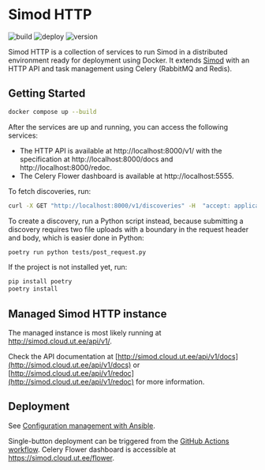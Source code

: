# Simod HTTP

![build](https://github.com/AutomatedProcessImprovement/simod-http/actions/workflows/build.yaml/badge.svg)
![deploy](https://github.com/AutomatedProcessImprovement/simod-http/actions/workflows/deploy.yaml/badge.svg)
![version](https://img.shields.io/github/v/tag/AutomatedProcessImprovement/simod-http)

Simod HTTP is a collection of services to run Simod in a distributed environment ready for deployment using Docker. It extends [Simod](https://github.com/AutomatedProcessImprovement/Simod) with an HTTP API and task management using Celery (RabbitMQ and Redis).

## Getting Started

```bash
docker compose up --build
```

After the services are up and running, you can access the following services:

* The HTTP API is available at http://localhost:8000/v1/ with the specification at http://localhost:8000/docs and http://localhost:8000/redoc. 
* The Celery Flower dashboard is available at http://localhost:5555.

To fetch discoveries, run:

```bash
curl -X GET "http://localhost:8000/v1/discoveries" -H  "accept: application/json"
```

To create a discovery, run a Python script instead, because submitting a discovery requires two file uploads with a boundary in the request header and body, which is easier done in Python:

```bash
poetry run python tests/post_request.py
```

If the project is not installed yet, run:

```bash
pip install poetry
poetry install
```

## Managed Simod HTTP instance

The managed instance is most likely running at http://simod.cloud.ut.ee/api/v1/. 

Check the API documentation at [http://simod.cloud.ut.ee/api/v1/docs](http://simod.cloud.ut.ee/api/v1/docs) or [http://simod.cloud.ut.ee/api/v1/redoc](http://simod.cloud.ut.ee/api/v1/redoc) for more information.

## Deployment

See [Configuration management with Ansible](ansible/README.md).

Single-button deployment can be triggered from the [GitHub Actions workflow]((https://github.com/AutomatedProcessImprovement/simod-http/actions/workflows/deploy.yaml)). Celery Flower dashboard is accessible at https://simod.cloud.ut.ee/flower.